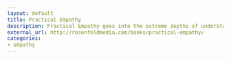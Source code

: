```yaml
---
layout: default
title: Practical Empathy
description: Practical Empathy goes into the extreme depths of understanding empathy and how it can be applied in the our workflows. The wonderful pairing of insightful examples and amazing illustrations makes this book required reading in the study of empathy.
external_url: http://rosenfeldmedia.com/books/practical-empathy/
categories:
- empathy
---
```

